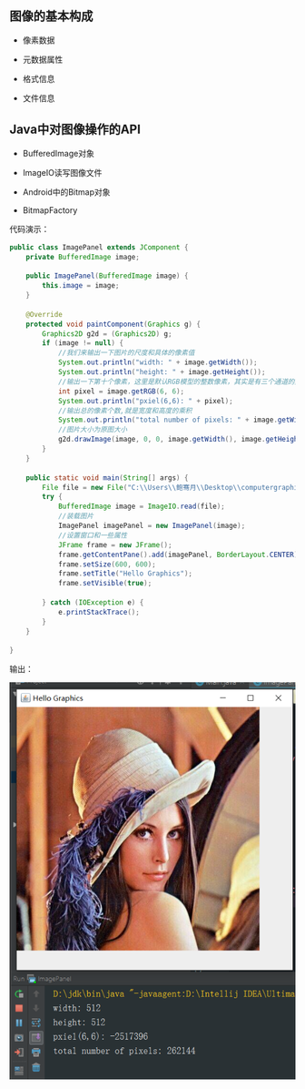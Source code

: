 ## 图像的基本构成     

+ 像素数据     

+ 元数据属性

+ 格式信息    

+ 文件信息     


## Java中对图像操作的API       

+ BufferedImage对象     

+ ImageIO读写图像文件     

+ Android中的Bitmap对象     

+ BitmapFactory        


代码演示：    

```Java
public class ImagePanel extends JComponent {
    private BufferedImage image;

    public ImagePanel(BufferedImage image) {
        this.image = image;
    }

    @Override
    protected void paintComponent(Graphics g) {
        Graphics2D g2d = (Graphics2D) g;
        if (image != null) {
            //我们来输出一下图片的尺度和具体的像素值
            System.out.println("width: " + image.getWidth());
            System.out.println("height: " + image.getHeight());
            //输出一下第十个像素，这里是默认RGB模型的整数像素，其实是有三个通道的数值,这里是三个字节数叠加起来的结果
            int pixel = image.getRGB(6, 6);
            System.out.println("pxiel(6,6): " + pixel);
            //输出总的像素个数,就是宽度和高度的乘积
            System.out.println("total number of pixels: " + image.getWidth() * image.getHeight());
            //图片大小为原图大小
            g2d.drawImage(image, 0, 0, image.getWidth(), image.getHeight(), null);
        }
    }

    public static void main(String[] args) {
        File file = new File("C:\\Users\\鲍骞月\\Desktop\\computergraphics.jpg");
        try {
            BufferedImage image = ImageIO.read(file);
            //装载图片
            ImagePanel imagePanel = new ImagePanel(image);
            //设置窗口和一些属性
            JFrame frame = new JFrame();
            frame.getContentPane().add(imagePanel, BorderLayout.CENTER);
            frame.setSize(600, 600);
            frame.setTitle("Hello Graphics");
            frame.setVisible(true);

        } catch (IOException e) {
            e.printStackTrace();
        }
    }

}
```      


输出：    

![](../../image/javabufferedimagedemo.png)    
